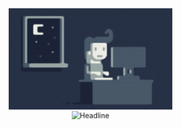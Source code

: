 <div>
    <div align=center>
        <img src="https://raw.githubusercontent.com/AVS1508/AVS1508/master/assets/Night-Coding.gif" alt="Computer Guy" height="200">
    </div>
     <div align=center>
        <img src="https://readme-typing-svg.herokuapp.com?color=%236FDA44&size=32&center=true&vCenter=true&width=600&height=50&lines=Hi+there+I'm+Ada+%F0%9F%91%8B;Computer+Science+Student;Problem+Solver" alt="Headline" />
    </div>
